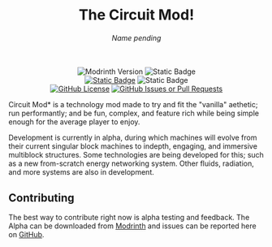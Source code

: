 <div align="center">
  <h1>The Circuit Mod!</h1>
  <h6><i>Name pending</i></h6><br>
  <img alt="Modrinth Version" src="https://img.shields.io/modrinth/v/kf1TKYa8?label=Latest%20Release">
  <img alt="Static Badge" src="https://img.shields.io/badge/Fabric-1.21.5-C6BCA5">
  <br><a href="https://modrinth.com/mod/circuit-mod"><img alt="Static Badge" src="https://img.shields.io/badge/Download%20on%20Modrinth-16181c?logo=modrinth"></a>
  <img alt="Static Badge" src="https://img.shields.io/badge/Not%20currently%20on%20CurseForge-16181c?logo=curseforge">
  <br><a href="https://github.com/StarDuster01/circuitmod-1.21.5/blob/main/LICENSE"><img alt="GitHub License" src="https://img.shields.io/github/license/StarDuster01/circuitmod-1.21.5?label=License"></a>
  <a href="https://github.com/StarDuster01/circuitmod-1.21.5/issues"><img alt="GitHub Issues or Pull Requests" src="https://img.shields.io/github/issues/StarDuster01/circuitmod-1.21.5?logo=github&label=Issues&color=red"></a>
</div>

Circuit Mod* is a technology mod made to try and fit the "vanilla" aethetic; run performantly; and be fun, complex, and feature rich while being simple enough for the average player to enjoy.

Development is currently in alpha, during which machines will evolve from their current singular block machines to indepth, engaging, and immersive multiblock structures.
Some technologies are being developed for this; such as a new from-scratch energy networking system. Other fluids, radiation, and more systems are also in development.

## Contributing

The best way to contribute right now is alpha testing and feedback. The Alpha can be downloaded from <a href="https://modrinth.com/mod/circuit-mod">Modrinth</a> and issues can be reported here on <a href="https://github.com/StarDuster01/circuitmod-1.21.5/issues">GitHub</a>.

